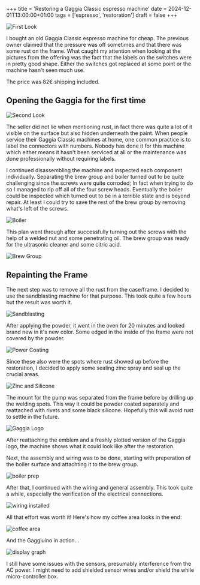 +++
title = 'Restoring a Gaggia Classic espresso machine'
date = 2024-12-01T13:00:00+01:00
tags = ['espresso', 'restoration']
draft = false
+++

![First Look](./images/first_look.webp)

I bought an old Gaggia Classic espresso machine for cheap. The previous owner claimed that the pressure was off sometimes and that there was some rust on the frame.
What caught my attention when looking at the pictures from the offering was the fact that the labels on the switches were in pretty good shape. Either the switches got replaced at some point or the machine hasn't seen much use.

The price was 82€ shipping included.


## Opening the Gaggia for the first time

![Second Look](./images/second_look.webp)

The seller did not lie when mentioning rust, in fact there was quite a lot of it visible on the surface but also hidden underneath the paint. When people service their Gaggia Classic machines at home, one common practice is to label the connectors with numbers. Nobody has done it for this machine which either means it hasn't been serviced at all or the maintenance was done professionally without requiring labels.

I continued disassembling the machine and inspected each component individually. Separating the brew group and boiler turned out to be quite challenging since the screws were quite corroded; In fact when trying to do so I managed to rip off all of the four screw heads. Eventually the boiler could be inspected which turned out to be in a terrible state and is beyond repair. At least I could try to save the rest of the brew group by removing what's left of the screws.

![Boiler](./images/boiler.webp)

This plan went through after successfully turning out the screws with the help of a welded nut and some penetrating oil. The brew group was ready for the ultrasonic cleaner and some citric acid.

![Brew Group](./images/brew_group.webp)

## Repainting the Frame
The next step was to remove all the rust from the case/frame. I decided to use the sandblasting machine for that purpose. This took quite a few hours but the result was worth it.

![Sandblasting](./images/sandblasting.webp)

After applying the powder, it went in the oven for 20 minutes and looked brand new in it's new color. Some edged in the inside of the frame were not covered by the powder.

![Power Coating](./images/coating.webp)

Since these also were the spots where rust showed up before the restoration, I decided to apply some sealing zinc spray and seal up the crucial areas.

![Zinc and Silicone](./images/zinc_and_silicone.webp)

The mount for the pump was separated from the frame before by drilling up the welding spots. This way it could be powder coated separately and reattached with rivets and some black silicone. Hopefully this will avoid rust to settle in the future.

![Gaggia Logo](./images/gaggia_logo.webp)

After reattaching the emblem and a freshly plotted version of the Gaggia logo, the machine shows what it could look like after the restoration.

Next, the assembly and wiring was to be done, starting with preperation of the boiler surface and attachting it to the brew group. 

![boiler prep](./images/boiler_prep.webp)

After that, I continued with the wiring and general assembly. This took quite a while, especially the verification of the electrical connections.

![wiring installed](./images/wiring_installed.webp)

All that effort was worth it! Here's how my coffee area looks in the end:

![coffee area](./images/coffee_area.webp)

And the Gaggiuino in action...

![display graph](./images/display_graph.webp)

I still have some issues with the sensors, presumably interference from the AC power. I might need to add shielded sensor wires and/or shield the while micro-controller box.
